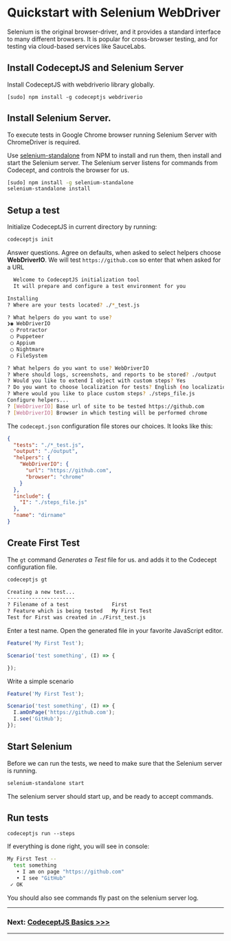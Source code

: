 # Quickstart with Selenium WebDriver

Selenium is the original browser-driver, and it provides a standard interface to many different browsers. It is popular for cross-browser testing, and for testing via cloud-based services like SauceLabs.

## Install CodeceptJS and Selenium Server

Install CodeceptJS with webdriverio library globally.

```
[sudo] npm install -g codeceptjs webdriverio
```

## Install Selenium Server. 

To execute tests in Google Chrome browser running Selenium Server with ChromeDriver is required.

Use [selenium-standalone](https://www.npmjs.com/package/selenium-standalone) from NPM to install and run them, then install and start the Selenium server.
The Selenium server listens for commands from Codecept, and controls the browser for us.

```sh
[sudo] npm install -g selenium-standalone
selenium-standalone install
```

## Setup a test

Initialize CodeceptJS in current directory by running:

```sh
codeceptjs init
```

Answer questions. Agree on defaults, when asked to select helpers choose **WebDriverIO**.
We will test `https://github.com` so enter that when asked for a URL

```sh
  Welcome to CodeceptJS initialization tool
  It will prepare and configure a test environment for you

Installing 
? Where are your tests located? ./*_test.js

? What helpers do you want to use?
❯◉ WebDriverIO
 ◯ Protractor
 ◯ Puppeteer
 ◯ Appium
 ◯ Nightmare
 ◯ FileSystem

? What helpers do you want to use? WebDriverIO
? Where should logs, screenshots, and reports to be stored? ./output
? Would you like to extend I object with custom steps? Yes
? Do you want to choose localization for tests? English (no localization)
? Where would you like to place custom steps? ./steps_file.js
Configure helpers...
? [WebDriverIO] Base url of site to be tested https://github.com
? [WebDriverIO] Browser in which testing will be performed chrome
```

The `codecept.json` configuration file stores our choices. It looks like this:

```json
{
  "tests": "./*_test.js",
  "output": "./output",
  "helpers": {
    "WebDriverIO": {
      "url": "https://github.com",
      "browser": "chrome"
    }
  },
  "include": {
    "I": "./steps_file.js"
  },
  "name": "dirname"
}
```

## Create First Test

The `gt` command *Generates a Test* file for us. and adds it to the Codecept configuration file.

```bash
codeceptjs gt

Creating a new test...
----------------------
? Filename of a test              First
? Feature which is being tested   My First Test
Test for First was created in ./First_test.js
```

Enter a test name. Open the generated file in your favorite JavaScript editor.

```js
Feature('My First Test');

Scenario('test something', (I) => {

});
```

Write a simple scenario

```js
Feature('My First Test');

Scenario('test something', (I) => {
  I.amOnPage('https://github.com');
  I.see('GitHub');
});
```

## Start Selenium

Before we can run the tests, we need to make sure that the Selenium server is running.

```sh
selenium-standalone start
```

The selenium server should start up, and be ready to accept commands.

## Run tests

```
codeceptjs run --steps
```

If everything is done right, you will see in console:

```bash
My First Test --
  test something
   • I am on page "https://github.com"
   • I see "GitHub"
 ✓ OK
```

You should also see commands fly past on the selenium server log.

---

### Next: [CodeceptJS Basics >>>](../basics.md)

---
